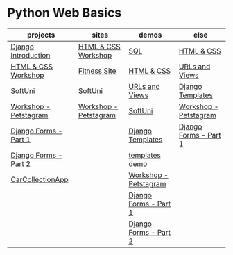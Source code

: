 # Python Web Basics

| projects | sites | demos | else |
| -------- | ----- | ----- | ---- |
| <a href="2.Django-Introduction">Django Introduction</a> | <a href="0.HTML & CSS Mini Course/Workshop">HTML & CSS Workshop</a> | <a href="1.PostgreSQL-Introduction/PostgreSQL.sql">SQL</a> | <a href="0.HTML & CSS Mini Course">HTML & CSS</a> |
| <a href="0.HTML & CSS Mini Course/Workshop">HTML & CSS Workshop</a> | <a href="0.HTML & CSS Mini Course/Introduction to CSS/01. Fitness Site">Fitness Site</a> | <a href="0.HTML & CSS Mini Course">HTML & CSS</a> | <a href="3.URLs and Views">URLs and Views</a> |
| <a href="4.SoftUni - Demo project">SoftUni</a> | <a href="4.SoftUni - Demo project">SoftUni</a> | <a href="3.URLs and Views">URLs and Views</a> | <a href="5.Django Templates">Django Templates</a> |
| <a href='7.Workshop'>Workshop - Petstagram</a> | <a href='7.Workshop'>Workshop - Petstagram</a> | <a href="4.SoftUni - Demo project">SoftUni</a> | <a href='7.Workshop'>Workshop - Petstagram</a> |
| <a href="8.Django Forms - Part 1">Django Forms - Part 1</a> | | <a href="5.Django Templates">Django Templates | <a href="8.Django Forms - Part 1">Django Forms - Part 1</a> |
| <a href="9.Django Forms - Part 2">Django Forms - Part 2</a> | | <a href="6.templates_practice_demo">templates demo</a> | |
| <a href="A.Exam Preparation/CarCollectionApp">CarCollectionApp</a> | | <a href='7.Workshop'>Workshop - Petstagram</a> | |
| | | <a href="8.Django Forms - Part 1">Django Forms - Part 1</a> | |
| | | <a href="9.Django Forms - Part 2">Django Forms - Part 2</a> | |
